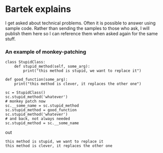 # Bartek explains

I get asked about technical problems. Often it is possible to answer using sample code. Rather
than sending the samples to those who ask, I will publish them here so I can reference them when 
asked again for the same stuff.

### An example of monkey-patching

```
class StupidClass:
    def stupid_method(self, some_arg):
        print("this method is stupid, we want to replace it")

def good_function(some_arg):
    print("this method is clever, it replaces the other one")

sc = StupidClass()
sc.stupid_method('whatever')
# monkey patch now
sc.__some_name = sc.stupid_method
sc.stupid_method = good_function
sc.stupid_method('whatever')
# and back, not always needed
sc.stupid_method = sc.__some_name
```

out
```
this method is stupid, we want to replace it
this method is clever, it replaces the other one
``` 
